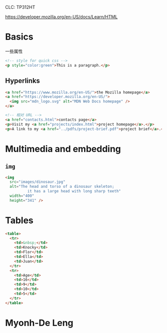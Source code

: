 CLC: TP312HT

https://developer.mozilla.org/en-US/docs/Learn/HTML

# Basics

一些属性

```html
<!-- style for quick css -->
<p style="color:green">This is a paragraph.</p>
```

## Hyperlinks

```html
<a href="https://www.mozilla.org/en-US/">the Mozilla homepage</a>
<a href="https://developer.mozilla.org/en-US/">
  <img src="mdn_logo.svg" alt="MDN Web Docs homepage" />
</a>

<!-- 相对 URL -->
<a href="contacts.html">contacts page</a>
<p>Visit my <a href="projects/index.html">project homepage</a>.</p>
<p>A link to my <a href="../pdfs/project-brief.pdf">project brief</a>.</p>
```

# Multimedia and embedding

## `img`

```html
<img
  src="images/dinosaur.jpg"
  alt="The head and torso of a dinosaur skeleton;
          it has a large head with long sharp teeth"
  width="400"
  height="341" />
```

# Tables

```html
<table>
  <tr>
    <td>&nbsp;</td>
    <td>Knocky</td>
    <td>Flor</td>
    <td>Ella</td>
    <td>Juan</td>
  </tr>
  <tr>
    <td>Age</td>
    <td>16</td>
    <td>9</td>
    <td>10</td>
    <td>5</td>
  </tr>
</table>

```

# Myonh-De Leng